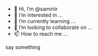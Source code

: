 - 👋 Hi, I’m @samiriir
- 👀 I’m interested in ...
- 🌱 I’m currently learning ...
- 💞️ I’m looking to collaborate on ...
- 📫 How to reach me ...

<!---
samiriir/samiriir is a ✨ special ✨ repository because its `README.md` (this file) appears on your GitHub profile.
You can click the Preview link to take a look at your changes.
--->
say something
